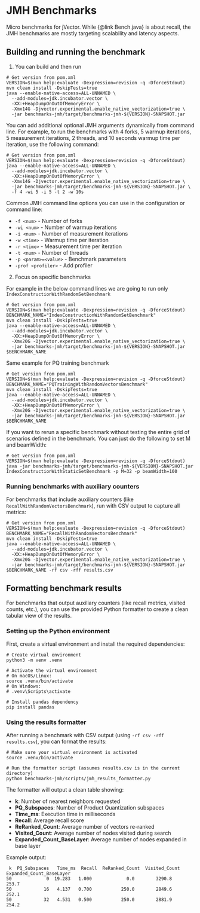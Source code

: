 # JMH Benchmarks
Micro benchmarks for jVector. While {@link Bench.java} is about recall, the JMH benchmarks
are mostly targeting scalability and latency aspects.

## Building and running the benchmark

1. You can build and then run
```shell
# Get version from pom.xml
VERSION=$(mvn help:evaluate -Dexpression=revision -q -DforceStdout)
mvn clean install -DskipTests=true
java --enable-native-access=ALL-UNNAMED \
  --add-modules=jdk.incubator.vector \
  -XX:+HeapDumpOnOutOfMemoryError \
  -Xmx14G -Djvector.experimental.enable_native_vectorization=true \
  -jar benchmarks-jmh/target/benchmarks-jmh-${VERSION}-SNAPSHOT.jar 
```

You can add additional optional JMH arguments dynamically from command line. For example, to run the benchmarks with 4 forks, 5 warmup iterations, 5 measurement iterations, 2 threads, and 10 seconds warmup time per iteration, use the following command:
```shell
# Get version from pom.xml
VERSION=$(mvn help:evaluate -Dexpression=revision -q -DforceStdout)
java --enable-native-access=ALL-UNNAMED \
  --add-modules=jdk.incubator.vector \
  -XX:+HeapDumpOnOutOfMemoryError \
  -Xmx14G -Djvector.experimental.enable_native_vectorization=true \
  -jar benchmarks-jmh/target/benchmarks-jmh-${VERSION}-SNAPSHOT.jar \
  -f 4 -wi 5 -i 5 -t 2 -w 10s
```

Common JMH command line options you can use in the configuration or command line:
- `-f <num>` - Number of forks
- `-wi <num>` - Number of warmup iterations
- `-i <num>` - Number of measurement iterations
- `-w <time>` - Warmup time per iteration
- `-r <time>` - Measurement time per iteration
- `-t <num>` - Number of threads
- `-p <param>=<value>` - Benchmark parameters
- `-prof <profiler>` - Add profiler


2. Focus on specific benchmarks

For example in the below command lines we are going to run only `IndexConstructionWithRandomSetBenchmark`
```shell
# Get version from pom.xml
VERSION=$(mvn help:evaluate -Dexpression=revision -q -DforceStdout)
BENCHMARK_NAME="IndexConstructionWithRandomSetBenchmark"
mvn clean install -DskipTests=true
java --enable-native-access=ALL-UNNAMED \
  --add-modules=jdk.incubator.vector \
  -XX:+HeapDumpOnOutOfMemoryError \
  -Xmx20G -Djvector.experimental.enable_native_vectorization=true \
  -jar benchmarks-jmh/target/benchmarks-jmh-${VERSION}-SNAPSHOT.jar $BENCHMARK_NAME
```

Same example for PQ training benchmark
```shell
# Get version from pom.xml
VERSION=$(mvn help:evaluate -Dexpression=revision -q -DforceStdout)
BENCHMARK_NAME="PQTrainingWithRandomVectorsBenchmark"
mvn clean install -DskipTests=true
java --enable-native-access=ALL-UNNAMED \
  --add-modules=jdk.incubator.vector \
  -XX:+HeapDumpOnOutOfMemoryError \
  -Xmx20G -Djvector.experimental.enable_native_vectorization=true \
  -jar benchmarks-jmh/target/benchmarks-jmh-${VERSION}-SNAPSHOT.jar $BENCHMARK_NAME
```

If you want to rerun a specific benchmark without testing the entire grid of scenarios defined in the benchmark.
You can just do the following to set M and beamWidth:
```shell
# Get version from pom.xml
VERSION=$(mvn help:evaluate -Dexpression=revision -q -DforceStdout)
java -jar benchmarks-jmh/target/benchmarks-jmh-${VERSION}-SNAPSHOT.jar IndexConstructionWithStaticSetBenchmark -p M=32 -p beamWidth=100 
```
### Running benchmarks with auxiliary counters

For benchmarks that include auxiliary counters (like `RecallWithRandomVectorsBenchmark`), run with CSV output to capture all metrics:

```shell
# Get version from pom.xml
VERSION=$(mvn help:evaluate -Dexpression=revision -q -DforceStdout)
BENCHMARK_NAME="RecallWithRandomVectorsBenchmark"
mvn clean install -DskipTests=true
java --enable-native-access=ALL-UNNAMED \
  --add-modules=jdk.incubator.vector \
  -XX:+HeapDumpOnOutOfMemoryError \
  -Xmx20G -Djvector.experimental.enable_native_vectorization=true \
  -jar benchmarks-jmh/target/benchmarks-jmh-${VERSION}-SNAPSHOT.jar $BENCHMARK_NAME -rf csv -rff results.csv
```

## Formatting benchmark results

For benchmarks that output auxiliary counters (like recall metrics, visited counts, etc.), you can use the provided Python formatter to create a clean tabular view of the results.

### Setting up the Python environment

First, create a virtual environment and install the required dependencies:

```shell
# Create virtual environment
python3 -m venv .venv

# Activate the virtual environment
# On macOS/Linux:
source .venv/bin/activate
# On Windows:
# .venv\Scripts\activate

# Install pandas dependency
pip install pandas
```

### Using the results formatter

After running a benchmark with CSV output (using `-rf csv -rff results.csv`), you can format the results:

```shell
# Make sure your virtual environment is activated
source .venv/bin/activate

# Run the formatter script (assumes results.csv is in the current directory)
python benchmarks-jmh/scripts/jmh_results_formatter.py
```

The formatter will output a clean table showing:
- **k**: Number of nearest neighbors requested
- **PQ_Subspaces**: Number of Product Quantization subspaces
- **Time_ms**: Execution time in milliseconds
- **Recall**: Average recall score
- **ReRanked_Count**: Average number of vectors re-ranked
- **Visited_Count**: Average number of nodes visited during search
- **Expanded_Count_BaseLayer**: Average number of nodes expanded in base layer

Example output:
```
 k  PQ_Subspaces   Time_ms  Recall  ReRanked_Count  Visited_Count  Expanded_Count_BaseLayer
50             0  19.283   1.000             0.0        3290.8                     253.7
50            16   4.137   0.700           250.0        2849.6                     252.1
50            32   4.531   0.500           250.0        2881.9                     254.2
```




